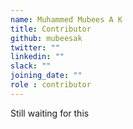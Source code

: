 ```yaml
---
name: Muhammed Mubees A K
title: Contributor
github: mubeesak
twitter: ""
linkedin: ""
slack: ""
joining_date: ""
role : contributor
---
```


Still waiting for this
